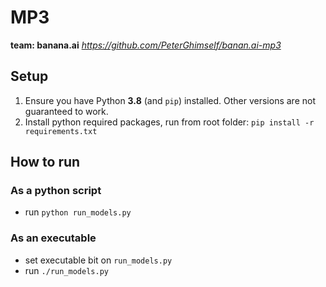 # MP3

**team: banana.ai**
*https://github.com/PeterGhimself/banan.ai-mp3*

## Setup

1. Ensure you have Python **3.8** (and `pip`) installed. Other versions are not guaranteed to work.
2. Install python required packages, run from root folder: `pip install -r requirements.txt`

## How to run

### As a python script
- run `python run_models.py`

### As an executable
- set executable bit on `run_models.py`
- run `./run_models.py`